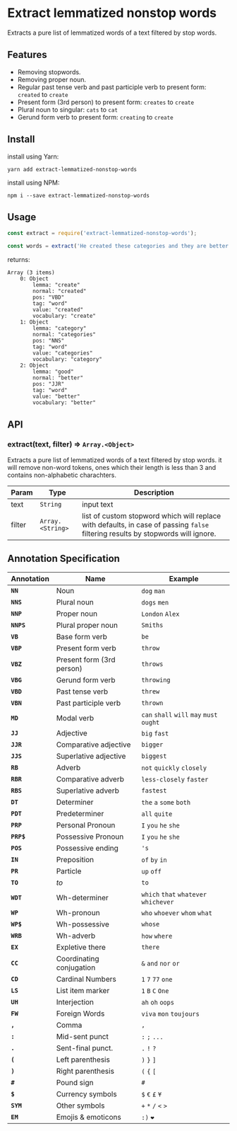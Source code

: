 # Extract lemmatized nonstop words

Extracts a pure list of lemmatized words of a text filtered by stop words.

## Features
* Removing stopwords.
* Removing proper noun.
* Regular past tense verb and past participle verb to present form: `created` to `create`
* Present form (3rd person) to present form: `creates` to `create`
* Plural noun to singular: `cats` to `cat`
* Gerund form verb to present form: `creating` to `create`

## Install
install using Yarn:
```
yarn add extract-lemmatized-nonstop-words
```
install using NPM:
```
npm i --save extract-lemmatized-nonstop-words
```

## Usage
```javascript
const extract = require('extract-lemmatized-nonstop-words');

const words = extract('He created these categories and they are better.');
```
returns:
```
Array (3 items)
    0: Object
        lemma: "create"
        normal: "created"
        pos: "VBD"
        tag: "word"
        value: "created"
        vocabulary: "create"
    1: Object
        lemma: "category"
        normal: "categories"
        pos: "NNS"
        tag: "word"
        value: "categories"
        vocabulary: "category"
    2: Object
        lemma: "good"
        normal: "better"
        pos: "JJR"
        tag: "word"
        value: "better"
        vocabulary: "better"
```

## API
<a name="extract"></a>

### extract(text, filter) ⇒ <code>Array.&lt;Object&gt;</code>
Extracts a pure list of lemmatized words of a text filtered by stop words. it will remove non-word tokens, ones which their length is less than 3 and contains non-alphabetic charachters.

| Param | Type | Description |
| --- | --- | --- |
| text | <code>String</code> | input text |
| filter | <code>Array.&lt;String&gt;</code> | list of custom stopword which will replace with defaults, in case of passing `false` filtering  results by stopwords will ignore. |

## Annotation Specification

Annotation | Name | Example
--- | --- | ---
**`NN`** | Noun | `dog` `man`
**`NNS`** | Plural noun | `dogs` `men`
**`NNP`** | Proper noun | `London` `Alex`
**`NNPS`** | Plural proper noun | `Smiths`
**`VB`** | Base form verb | `be`
**`VBP`** | Present form verb | `throw`
**`VBZ`** | Present form (3rd person) | `throws`
**`VBG`** | Gerund form verb | `throwing`
**`VBD`** | Past tense verb | `threw`
**`VBN`** | Past participle verb | `thrown`
**`MD`** | Modal verb | `can` `shall` `will` `may` `must` `ought`
**`JJ`** | Adjective | `big` `fast`
**`JJR`** | Comparative adjective | `bigger`
**`JJS`** | Superlative adjective | `biggest`
**`RB`** | Adverb | `not` `quickly` `closely`
**`RBR`** | Comparative adverb | `less-closely` `faster`
**`RBS`** | Superlative adverb | `fastest`
**`DT`** | Determiner | `the` `a` `some` `both`
**`PDT`** | Predeterminer | `all` `quite`
**`PRP`** | Personal Pronoun | `I` `you` `he` `she`
**`PRP$`** | Possessive Pronoun | `I` `you` `he` `she`
**`POS`** | Possessive ending | `'s`
**`IN`** | Preposition | `of` `by` `in`
**`PR`** | Particle | `up` `off`
**`TO`** | *to* | `to`
**`WDT`** | Wh-determiner | `which` `that` `whatever` `whichever`
**`WP`** | Wh-pronoun | `who` `whoever` `whom` `what`
**`WP$`** | Wh-possessive | `whose`
**`WRB`** | Wh-adverb | `how` `where` 
**`EX`** | Expletive there | `there`
**`CC`** | Coordinating conjugation | `&` `and` `nor` `or`
**`CD`** | Cardinal Numbers | `1` `7` `77` `one`
**`LS`** | List item marker | `1` `B` `C` `One`
**`UH`** | Interjection | `ah` `oh` `oops`
**`FW`** | Foreign Words | `viva` `mon` `toujours`
**`,`** | Comma | `,`
**`:`** |Mid-sent punct | `:` `;` `...`
**`.`** | Sent-final punct. | `.` `!` `?`
**`(`** | Left parenthesis | `)` `}` `]`
**`)`** | Right parenthesis | `(` `{` `[`
**`#`** | Pound sign | `#`
**`$`** | Currency symbols | `$` `€` `£` `¥`
**`SYM`** | Other symbols | `+` `*` `/` `<` `>`
**`EM`** | Emojis & emoticons | `:)` `❤`